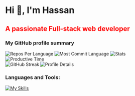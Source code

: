 <h1 align="left">Hi 👋, I'm Hassan</h1>
<h2 align="left" style="color: red">A passionate Full-stack web developer</h2>
 
<h3 align="left">My GitHub profile summary</h3>
 <div align="left">
  <img src="https://github-profile-summary-cards.vercel.app/api/cards/repos-per-language?username=devalienbrain&theme=2077" alt="Repos Per Language">
  <img src="http://github-profile-summary-cards.vercel.app/api/cards/most-commit-language?username=devalienbrain&theme=2077" alt="Most Commit Language">
  <img src="http://github-profile-summary-cards.vercel.app/api/cards/stats?username=devalienbrain&theme=2077" alt="Stats">
  <img src="http://github-profile-summary-cards.vercel.app/api/cards/productive-time?username=devalienbrain&theme=2077" alt="Productive Time">
</div>

<div align="left">
 <img src="https://github-readme-streak-stats.herokuapp.com?user=devalienbrain&theme=2077" alt="GitHub Streak" align="left"> 
</div>

<div align="left">
  <img src="https://github-profile-summary-cards.vercel.app/api/cards/profile-details?username=devalienbrain&theme=2077" alt="Profile Details">
 </div>

<h3 align="left">Languages and Tools:</h3>

<div align="left">
  <a href="https://skillicons.dev/icons?i=html,css,tailwind,js,react,firebase,express,nodejs,mongodb,nextjs,c,cpp,java,figma,git,github,vscode,vercel&theme=dark" align="left">
    <img src="https://skillicons.dev/icons?i=html,css,tailwind,js,react,firebase,express,nodejs,mongodb,nextjs,c,cpp,java,figma,git,github,vscode,vercel&theme=dark" alt="My Skills">
  </a>
</div>
